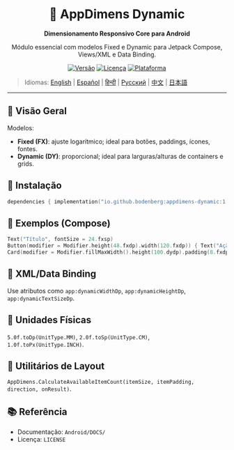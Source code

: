 <div align="center">
    <h1>📐 AppDimens Dynamic</h1>
    <p><strong>Dimensionamento Responsivo Core para Android</strong></p>
    <p>Módulo essencial com modelos Fixed e Dynamic para Jetpack Compose, Views/XML e Data Binding.</p>

[![Versão](https://img.shields.io/badge/version-1.0.8-blue.svg)](https://github.com/bodenberg/appdimens/releases)
[![Licença](https://img.shields.io/badge/license-Apache%202.0-green.svg)](../../../LICENSE)
[![Plataforma](https://img.shields.io/badge/platform-Android%2021+-orange.svg)](https://developer.android.com/)
</div>

> Idiomas: [English](../../../../Android/appdimens_dynamic/README.md) | [Español](../../es/Android/appdimens_dynamic/README.md) | [हिन्दी](../../hi/Android/appdimens_dynamic/README.md) | [Русский](../../ru/Android/appdimens_dynamic/README.md) | [中文](../../zh/Android/appdimens_dynamic/README.md) | [日本語](../../ja/Android/appdimens_dynamic/README.md)

---

## 🎯 Visão Geral

Modelos:
- **Fixed (FX)**: ajuste logarítmico; ideal para botões, paddings, ícones, fontes.
- **Dynamic (DY)**: proporcional; ideal para larguras/alturas de containers e grids.

## 🚀 Instalação
```kotlin
dependencies { implementation("io.github.bodenberg:appdimens-dynamic:1.0.8") }
```

## 🎨 Exemplos (Compose)
```kotlin
Text("Título", fontSize = 24.fxsp)
Button(modifier = Modifier.height(48.fxdp).width(120.fxdp)) { Text("Ação") }
Card(modifier = Modifier.fillMaxWidth().height(100.dydp).padding(8.fxdp)) { /* ... */ }
```

## 📄 XML/Data Binding
Use atributos como `app:dynamicWidthDp`, `app:dynamicHeightDp`, `app:dynamicTextSizeDp`.

## 📏 Unidades Físicas
`5.0f.toDp(UnitType.MM)`, `2.0f.toSp(UnitType.CM)`, `1.0f.toPx(UnitType.INCH)`.

## 🧮 Utilitários de Layout
`AppDimens.CalculateAvailableItemCount(itemSize, itemPadding, direction, onResult)`.

## 📚 Referência
- Documentação: `Android/DOCS/`
- Licença: `LICENSE`

